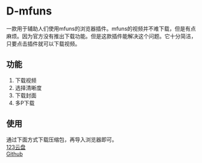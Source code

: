 # D-mfuns
一款用于辅助人们使用mfuns的浏览器插件。mfuns的视频并不难下载，但是有点麻烦。因为官方没有推出下载功能。但是这款插件能解决这个问题。它十分简洁，只要点击插件就可以下载视频。
##  功能
1. 下载视频
2. 选择清晰度
3. 下载封面
4. 多P下载
## 使用
通过下面方式下载压缩包，再导入浏览器即可。<br>
[123云盘](https://www.123684.com/s/fFb4jv-yOUBd)<br>
[Github](https://github.com/YuiGasuki/D-mfuns/blob/main/resources/D-mfuns%200.1.0.7z)
